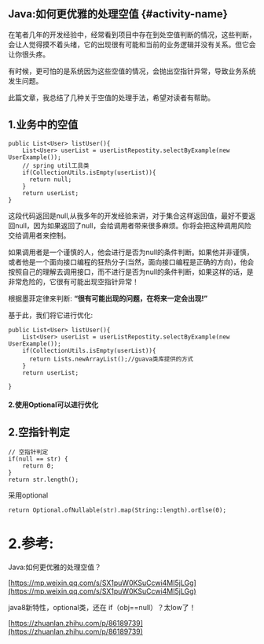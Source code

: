 ## Java:如何更优雅的处理空值 {#activity-name}

在笔者几年的开发经验中，经常看到项目中存在到处空值判断的情况，这些判断，会让人觉得摸不着头绪，它的出现很有可能和当前的业务逻辑并没有关系。但它会让你很头疼。

有时候，更可怕的是系统因为这些空值的情况，会抛出空指针异常，导致业务系统发生问题。

此篇文章，我总结了几种关于空值的处理手法，希望对读者有帮助。

## 1.业务中的空值

```
public List<User> listUser(){
    List<User> userList = userListRepostity.selectByExample(new UserExample());
    // spring util工具类
    if(CollectionUtils.isEmpty(userList)){
      return null;
    }
    return userList;
}
```

这段代码返回是null,从我多年的开发经验来讲，对于集合这样返回值，最好不要返回null，因为如果返回了null，会给调用者带来很多麻烦。你将会把这种调用风险交给调用者来控制。

如果调用者是一个谨慎的人，他会进行是否为null的条件判断。如果他并非谨慎，或者他是一个面向接口编程的狂热分子\(当然，面向接口编程是正确的方向\)，他会按照自己的理解去调用接口，而不进行是否为null的条件判断，如果这样的话，是非常危险的，它很有可能出现空指针异常！

根据墨菲定律来判断: **“很有可能出现的问题，在将来一定会出现!”**

基于此，我们将它进行优化:

```
public List<User> listUser(){
    List<User> userList = userListRepostity.selectByExample(new UserExample());
    if(CollectionUtils.isEmpty(userList)){
      return Lists.newArrayList();//guava类库提供的方式
    }
    return userList;

}
```

#### 2.使用Optional可以进行优化

## 2.空指针判定

```
// 空指针判定
if(null == str) { 
    return 0;
}
return str.length();
```
采用optional


```
return Optional.ofNullable(str).map(String::length).orElse(0);
```




# 2.参考:

Java:如何更优雅的处理空值？

[https://mp.weixin.qq.com/s/SX1puW0KSuCcwi4MI5jLGg](https://mp.weixin.qq.com/s/SX1puW0KSuCcwi4MI5jLGg)

java8新特性，optional类，还在 if（obj==null）？太low了！

[https://zhuanlan.zhihu.com/p/86189739](https://zhuanlan.zhihu.com/p/86189739)

